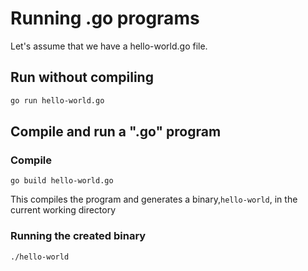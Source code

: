 # Running .go programs

Let's assume that we have a hello-world.go file.

## Run without compiling

```bash
go run hello-world.go
```

## Compile and run a ".go" program

### Compile
```
go build hello-world.go
```
This compiles the program and generates a binary,`hello-world`, in the current working directory

### Running the created binary
`./hello-world`


